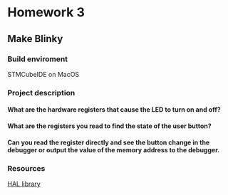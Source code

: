 # Homework 3

## Make Blinky

### Build enviroment 
STMCubeIDE on MacOS


### Project description 

#### What are the hardware registers that cause the LED to turn on and off?
#### What are the registers you read to find the state of the user button?
#### Can you read the register directly and see the button change in the debugger or output the value of the memory address to the debugger.

### Resources
[HAL library](https://microcontrollerslab.com/led-blinking-tutorial-stm32f4-discovery-board-gpio-hal-library/)
